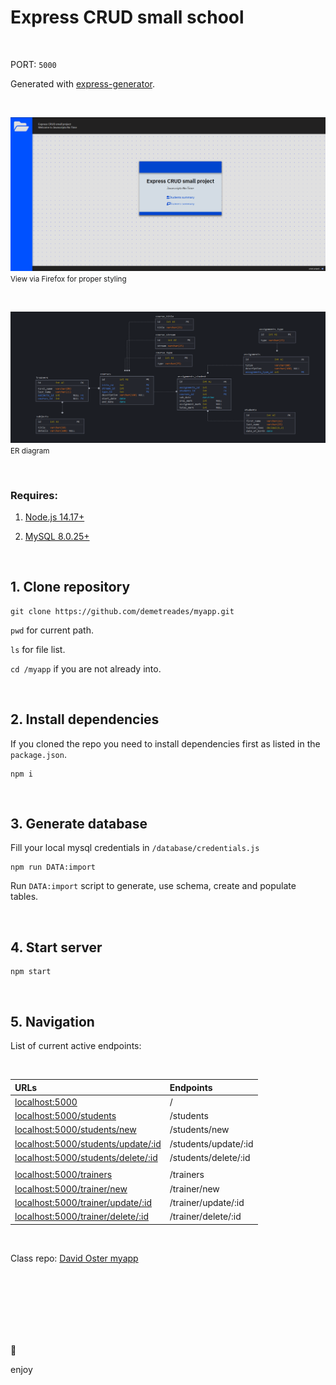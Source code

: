 # Express CRUD small school

<br>

PORT: `5000`

Generated with [express-generator](https://expressjs.com/en/starter/generator.html).

<br>

![sample](./public/img/sample.png) <small>View via Firefox for proper styling</small>

<br>

![diagram](./public/img/diagram.png) <small>ER diagram</small>

<br>

### Requires:

1. [Node.js 14.17+](https://nodejs.org/en/download/)

2. [MySQL 8.0.25+](https://dev.mysql.com/downloads/)

<br>

## 1. Clone repository

    git clone https://github.com/demetreades/myapp.git

`pwd` for current path.

`ls` for file list.

`cd /myapp` if you are not already into.

<br>

## 2. Install dependencies

If you cloned the repo you need to install dependencies first as listed in the `package.json`.

    npm i

<br>

## 3. Generate database

Fill your local mysql credentials in `/database/credentials.js`

    npm run DATA:import

Run `DATA:import` script to generate, use schema, create and populate tables.

<br>

## 4. Start server

    npm start

<br>

## 5. Navigation

List of current active endpoints:

<br>

| URLs | Endpoints |
| :-- | :-- |
| [localhost:5000](http://localhost:5000) | / |
| [localhost:5000/students](http://localhost:5000/students/) | /students |
| [localhost:5000/students/new](http://localhost:5000/students/new/) | /students/new |
| [localhost:5000/students/update/:id](http://localhost:5000/students/update/:id/) | /students/update/:id |
| [localhost:5000/students/delete/:id](http://localhost:5000/students/delete/:id/) | /students/delete/:id |
|  |  |
| [localhost:5000/trainers](http://localhost:5000/trainers/) | /trainers |
| [localhost:5000/trainer/new](http://localhost:5000/trainer/new/) | /trainer/new |
| [localhost:5000/trainer/update/:id](http://localhost:5000/trainer/update/:id/) | /trainer/update/:id |
| [localhost:5000/trainer/delete/:id](http://localhost:5000/trainer/delete/:id/) | /trainer/delete/:id |

<br>

Class repo: [David Oster myapp](https://github.com/davidoster/myapp)

<br>

<br>

<br>

<br>

<br>

<br>

🤿

enjoy
